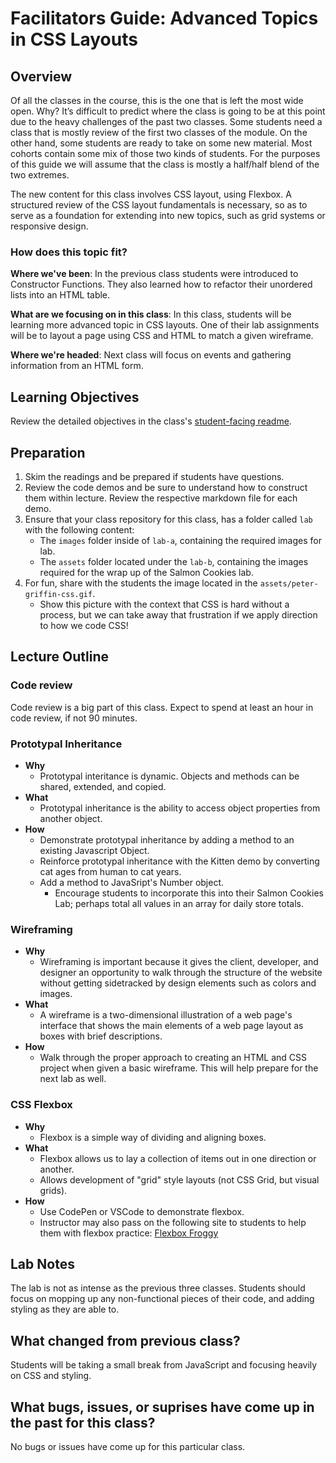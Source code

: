 # Facilitators Guide: Advanced Topics in CSS Layouts

## Overview

Of all the classes in the course, this is the one that is left the most wide open. Why? It’s difficult to predict where the class is going to be at this point due to the heavy challenges of the past two classes. Some students need a class that is mostly review of the first two classes of the module. On the other hand, some students are ready to take on some new material. Most cohorts contain some mix of those two kinds of students. For the purposes of this guide we will assume that the class is mostly a half/half blend of the two extremes.

The new content for this class involves CSS layout, using Flexbox. A structured review of the CSS layout fundamentals is necessary, so as to serve as a foundation for extending into new topics, such as grid systems or responsive design.

### How does this topic fit?

**Where we've been**:
In the previous class students were introduced to Constructor Functions. They also learned how to refactor their unordered lists into an HTML table.

**What are we focusing on in this class**:
In this class, students will be learning more advanced topic in CSS layouts. One of their lab assignments will be to layout a page using CSS and HTML to match a given wireframe.

**Where we're headed**:
Next class will focus on events and gathering information from an HTML form.

## Learning Objectives

Review the detailed objectives in the class's [student-facing readme](../README.md).

## Preparation

1. Skim the readings and be prepared if students have questions.
1. Review the code demos and be sure to understand how to construct them within lecture. Review the respective markdown file for each demo.
1. Ensure that your class repository for this class, has a folder called `lab` with the following content:
    - The `images` folder inside of `lab-a`, containing the required images for lab.
    - The `assets` folder located under the `lab-b`, containing the images required for the wrap up of the Salmon Cookies lab. 
1. For fun, share with the students the image located in the `assets/peter-griffin-css.gif`.  
   - Show this picture with the context that CSS is hard without a process, but we can take away that frustration if we apply direction to how we code CSS!

## Lecture Outline

### Code review

Code review is a big part of this class. Expect to spend at least an hour in code review, if not 90 minutes.


### Prototypal Inheritance

- **Why**
  - Prototypal interitance is dynamic. Objects and methods can be shared, extended, and copied.
- **What**
  - Prototypal inheritance is the ability to access object properties from another object.
- **How**
  - Demonstrate prototypal inheritance by adding a method to an existing Javascript Object.
  - Reinforce prototypal inheritance with the Kitten demo by converting cat ages from human to cat years.  
  - Add a method to JavaSript's Number object.
    - Encourage students to incorporate this into their Salmon Cookies Lab; perhaps total all values in an array for daily store totals.

### Wireframing

- **Why**
  - Wireframing is important because it gives the client, developer, and designer an opportunity to walk through the structure of the website without getting sidetracked by design elements such as colors and images.
- **What**
  - A wireframe is a two-dimensional illustration of a web page's interface that shows the main elements of a web page layout as boxes with brief descriptions.
- **How**
  - Walk through the proper approach to creating an HTML and CSS project when given a basic wireframe. This will help prepare for the next lab as well.

### CSS Flexbox

- **Why**
  - Flexbox is a simple way of dividing and aligning boxes.
- **What**
  - Flexbox allows us to lay a collection of items out in one direction or another.
  - Allows development of "grid" style layouts (not CSS Grid, but visual grids).
- **How**
  - Use CodePen or VSCode to demonstrate flexbox.
  - Instructor may also pass on the following site to students to help them with flexbox practice: [Flexbox Froggy](https://flexboxfroggy.com/)

## Lab Notes

The lab is not as intense as the previous three classes. Students should focus on mopping up any non-functional pieces of their code, and adding styling as they are able to.

## What changed from previous class?

Students will be taking a small break from JavaScript and focusing heavily on CSS and styling.

## What bugs, issues, or suprises have come up in the past for this class?

No bugs or issues have come up for this particular class.
